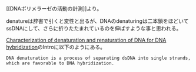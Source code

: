 [[DNAポリメラーゼの活動の計測]]より。

denatureは辞書で引くと変性と出るが、DNAのdenaturingは二本鎖をほどいてssDNAにして、さらに折りたたまれているのを伸ばすような事と思われる。

[Characterization of denaturation and renaturation of DNA for DNA hybridization](https://www.ncbi.nlm.nih.gov/pmc/articles/PMC4168728/)のIntroに以下のようにある。

```
DNA denaturation is a process of separating dsDNA into single strands, which are favorable to DNA hybridization. 
```